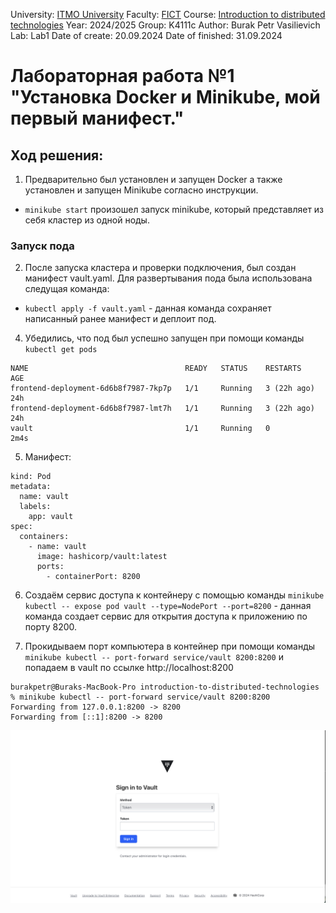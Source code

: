 University: [ITMO University](https://itmo.ru/ru/)
Faculty: [FICT](https://fict.itmo.ru)
Course: [Introduction to distributed technologies](https://github.com/itmo-ict-faculty/introduction-to-distributed-technologies)
Year: 2024/2025
Group: K4111c
Author: Burak Petr Vasilievich
Lab: Lab1
Date of create: 20.09.2024
Date of finished: 31.09.2024

# Лабораторная работа №1 "Установка Docker и Minikube, мой первый манифест."

## Ход решения:
1. Предварительно был установлен и запущен Docker а также установлен и запущен Minikube согласно инструкции.
- `minikube start` произошел запуск minikube, который представляет из себя кластер из одной ноды.
### Запуск пода
2. После запуска кластера и проверки подключения, был создан манифест vault.yaml. Для развертывания пода была использована следущая команда:
- `kubectl apply -f vault.yaml` - данная команда сохраняет написанный ранее манифест и деплоит под.
4. Убедились, что под был успешно запущен при помощи команды `kubectl get pods`
```kubectl get pods
NAME                                   READY   STATUS    RESTARTS      AGE
frontend-deployment-6d6b8f7987-7kp7p   1/1     Running   3 (22h ago)   24h
frontend-deployment-6d6b8f7987-lmt7h   1/1     Running   3 (22h ago)   24h
vault                                  1/1     Running   0             2m4s
```
5. Манифест:

```apiVersion: v1
kind: Pod
metadata:
  name: vault
  labels:
    app: vault
spec:
  containers:
    - name: vault
      image: hashicorp/vault:latest
      ports:
        - containerPort: 8200
```

6. Создаём сервис доступа к контейнеру с помощью команды `minikube kubectl -- expose pod vault --type=NodePort --port=8200` - данная команда создает сервис для открытия доступа к приложению по порту 8200.
   
7. Прокидываем порт компьютера в контейнер при помощи команды `minikube kubectl -- port-forward service/vault 8200:8200` и попадаем в vault по ссылке http://localhost:8200

```
burakpetr@Buraks-MacBook-Pro introduction-to-distributed-technologies % minikube kubectl -- port-forward service/vault 8200:8200
Forwarding from 127.0.0.1:8200 -> 8200
Forwarding from [::1]:8200 -> 8200
```


![image](https://github.com/gtnh48965/2024_2025-introduction_to_distributed_technologies-k4111c-burak_p_v/blob/main/LR1/image/VaultMain.png 'Vault page')
